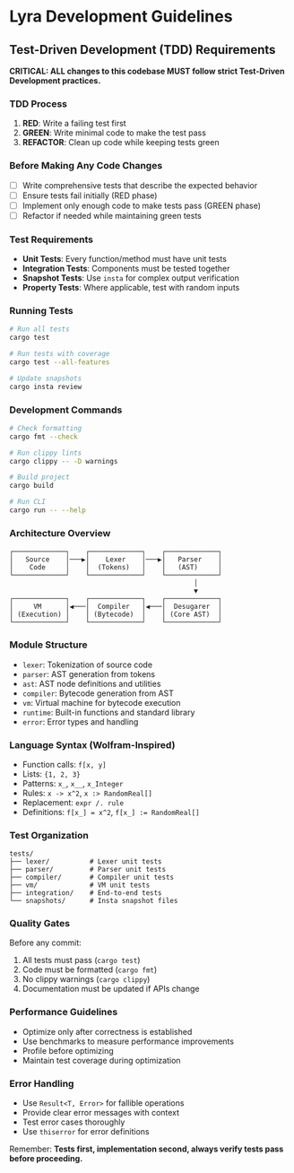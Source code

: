 # Lyra Development Guidelines

## Test-Driven Development (TDD) Requirements

**CRITICAL: ALL changes to this codebase MUST follow strict Test-Driven Development practices.**

### TDD Process
1. **RED**: Write a failing test first
2. **GREEN**: Write minimal code to make the test pass
3. **REFACTOR**: Clean up code while keeping tests green

### Before Making Any Code Changes
- [ ] Write comprehensive tests that describe the expected behavior
- [ ] Ensure tests fail initially (RED phase)
- [ ] Implement only enough code to make tests pass (GREEN phase)
- [ ] Refactor if needed while maintaining green tests

### Test Requirements
- **Unit Tests**: Every function/method must have unit tests
- **Integration Tests**: Components must be tested together
- **Snapshot Tests**: Use `insta` for complex output verification
- **Property Tests**: Where applicable, test with random inputs

### Running Tests
```bash
# Run all tests
cargo test

# Run tests with coverage
cargo test --all-features

# Update snapshots
cargo insta review
```

### Development Commands
```bash
# Check formatting
cargo fmt --check

# Run clippy lints
cargo clippy -- -D warnings

# Build project
cargo build

# Run CLI
cargo run -- --help
```

### Architecture Overview

```
┌─────────────┐    ┌─────────────┐    ┌─────────────┐
│   Source    │───▶│    Lexer    │───▶│   Parser    │
│    Code     │    │  (Tokens)   │    │   (AST)     │
└─────────────┘    └─────────────┘    └─────────────┘
                                              │
                                              ▼
┌─────────────┐    ┌─────────────┐    ┌─────────────┐
│     VM      │◀───│  Compiler   │◀───│  Desugarer  │
│ (Execution) │    │ (Bytecode)  │    │ (Core AST)  │
└─────────────┘    └─────────────┘    └─────────────┘
```

### Module Structure
- `lexer`: Tokenization of source code
- `parser`: AST generation from tokens
- `ast`: AST node definitions and utilities
- `compiler`: Bytecode generation from AST
- `vm`: Virtual machine for bytecode execution
- `runtime`: Built-in functions and standard library
- `error`: Error types and handling

### Language Syntax (Wolfram-Inspired)
- Function calls: `f[x, y]`
- Lists: `{1, 2, 3}`
- Patterns: `x_`, `x__`, `x_Integer`
- Rules: `x -> x^2`, `x :> RandomReal[]`
- Replacement: `expr /. rule`
- Definitions: `f[x_] = x^2`, `f[x_] := RandomReal[]`

### Test Organization
```
tests/
├── lexer/          # Lexer unit tests
├── parser/         # Parser unit tests
├── compiler/       # Compiler unit tests
├── vm/             # VM unit tests
├── integration/    # End-to-end tests
└── snapshots/      # Insta snapshot files
```

### Quality Gates
Before any commit:
1. All tests must pass (`cargo test`)
2. Code must be formatted (`cargo fmt`)
3. No clippy warnings (`cargo clippy`)
4. Documentation must be updated if APIs change

### Performance Guidelines
- Optimize only after correctness is established
- Use benchmarks to measure performance improvements
- Profile before optimizing
- Maintain test coverage during optimization

### Error Handling
- Use `Result<T, Error>` for fallible operations
- Provide clear error messages with context
- Test error cases thoroughly
- Use `thiserror` for error definitions

Remember: **Tests first, implementation second, always verify tests pass before proceeding.**